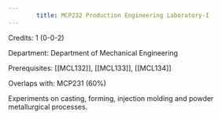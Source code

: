```yaml
---
        title: MCP232 Production Engineering Laboratory-I
---
```

Credits: 1 (0-0-2)

Department: Department of Mechanical Engineering

Prerequisites: [[MCL132]], [[MCL133]], [[MCL134]]

Overlaps with: MCP231 (60%)

Experiments on casting, forming, injection molding and powder metallurgical processes.